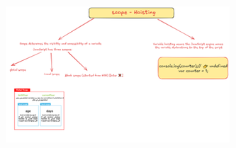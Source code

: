 ![image alt](https://github.com/ahmedgouda5/GDSC-Zag-25/blob/fe12f49c32387be666e92a386d24efbdff830111/Hoisting%20and%20scope.png)
